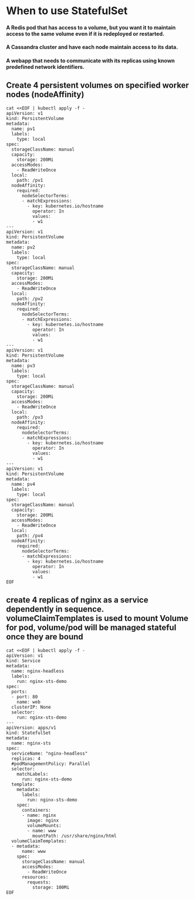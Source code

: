 # When to use StatefulSet

#### A Redis pod that has access to a volume, but you want it to maintain access to the same volume even if it is redeployed or restarted.
#### A Cassandra cluster and have each node maintain access to its data.
#### A webapp that needs to communicate with its replicas using known predefined network identifiers.
## Create 4 persistent volumes on specified worker nodes (nodeAffinity)
```
cat <<EOF | kubectl apply -f -
apiVersion: v1
kind: PersistentVolume
metadata:
  name: pv1
  labels:
    type: local
spec:
  storageClassName: manual
  capacity:
    storage: 200Mi
  accessModes:
    - ReadWriteOnce
  local:
    path: /pv1
  nodeAffinity:
    required:
      nodeSelectorTerms:
      - matchExpressions:
        - key: kubernetes.io/hostname
          operator: In
          values:
          - w1
---
apiVersion: v1
kind: PersistentVolume
metadata:
  name: pv2
  labels:
    type: local
spec:
  storageClassName: manual
  capacity:
    storage: 200Mi
  accessModes:
    - ReadWriteOnce
  local:
    path: /pv2
  nodeAffinity:
    required:
      nodeSelectorTerms:
      - matchExpressions:
        - key: kubernetes.io/hostname
          operator: In
          values:
          - w1
---
apiVersion: v1
kind: PersistentVolume
metadata:
  name: pv3
  labels:
    type: local
spec:
  storageClassName: manual
  capacity:
    storage: 200Mi
  accessModes:
    - ReadWriteOnce
  local:
    path: /pv3
  nodeAffinity:
    required:
      nodeSelectorTerms:
      - matchExpressions:
        - key: kubernetes.io/hostname
          operator: In
          values:
          - w1
---
apiVersion: v1
kind: PersistentVolume
metadata:
  name: pv4
  labels:
    type: local
spec:
  storageClassName: manual
  capacity:
    storage: 200Mi
  accessModes:
    - ReadWriteOnce
  local:
    path: /pv4
  nodeAffinity:
    required:
      nodeSelectorTerms:
      - matchExpressions:
        - key: kubernetes.io/hostname
          operator: In
          values:
          - w1
EOF
```
## create 4 replicas of nginx as a service dependently in sequence.  volumeClaimTemplates is used to mount Volume for pod, volume/pod will be managed stateful once they are bound
```
cat <<EOF | kubectl apply -f -
apiVersion: v1
kind: Service
metadata:
  name: nginx-headless
  labels:
    run: nginx-sts-demo
spec:
  ports:
  - port: 80
    name: web
  clusterIP: None
  selector:
    run: nginx-sts-demo
---
apiVersion: apps/v1
kind: StatefulSet
metadata:
  name: nginx-sts
spec:
  serviceName: "nginx-headless"
  replicas: 4
  #podManagementPolicy: Parallel
  selector:
    matchLabels:
      run: nginx-sts-demo
  template:
    metadata:
      labels:
        run: nginx-sts-demo
    spec:
      containers:
      - name: nginx
        image: nginx
        volumeMounts:
        - name: www
          mountPath: /usr/share/nginx/html
  volumeClaimTemplates:
  - metadata:
      name: www
    spec:
      storageClassName: manual
      accessModes:
        - ReadWriteOnce
      resources:
        requests:
          storage: 100Mi
EOF
```
